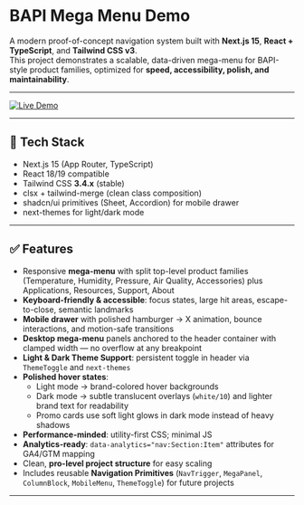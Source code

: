 # BAPI Mega Menu Demo

A modern proof-of-concept navigation system built with **Next.js 15**, **React + TypeScript**, and **Tailwind CSS v3**.  
This project demonstrates a scalable, data-driven mega-menu for BAPI-style product families, optimized for **speed, accessibility, polish, and maintainability**.

---

[![Live Demo](https://img.shields.io/badge/demo-online-green?style=for-the-badge&logo=vercel)](https://bapi-mega-menu-m73dqtqha-andrewteeces-projects.vercel.app/)

---

## 🚀 Tech Stack
- Next.js 15 (App Router, TypeScript)
- React 18/19 compatible
- Tailwind CSS **3.4.x** (stable)
- clsx + tailwind-merge (clean class composition)
- shadcn/ui primitives (Sheet, Accordion) for mobile drawer
- next-themes for light/dark mode

---

## ✅ Features
- Responsive **mega-menu** with split top-level product families (Temperature, Humidity, Pressure, Air Quality, Accessories) plus Applications, Resources, Support, About
- **Keyboard-friendly & accessible**: focus states, large hit areas, escape-to-close, semantic landmarks
- **Mobile drawer** with polished hamburger → X animation, bounce interactions, and motion-safe transitions
- **Desktop mega-menu** panels anchored to the header container with clamped width — no overflow at any breakpoint
- **Light & Dark Theme Support**: persistent toggle in header via `ThemeToggle` and `next-themes`
- **Polished hover states**:
  - Light mode → brand-colored hover backgrounds
  - Dark mode → subtle translucent overlays (`white/10`) and lighter brand text for readability
  - Promo cards use soft light glows in dark mode instead of heavy shadows
- **Performance-minded**: utility-first CSS; minimal JS
- **Analytics-ready**: `data-analytics="nav:Section:Item"` attributes for GA4/GTM mapping
- Clean, **pro-level project structure** for easy scaling
- Includes reusable **Navigation Primitives** (`NavTrigger`, `MegaPanel`, `ColumnBlock`, `MobileMenu`, `ThemeToggle`) for future projects

---
